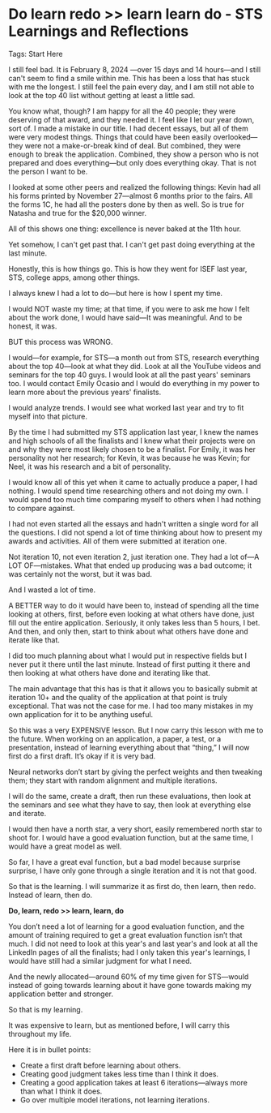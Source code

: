 # Do learn redo >> learn learn do - STS Learnings and Reflections

Tags: Start Here

I still feel bad. It is  February 8, 2024 —over 15 days and 14 hours—and I still can't seem to find a smile within me. This has been a loss that has stuck with me the longest. I still feel the pain every day, and I am still not able to look at the top 40 list without getting at least a little sad.

You know what, though? I am happy for all the 40 people; they were deserving of that award, and they needed it. I feel like I let our year down, sort of. I made a mistake in our title. I had decent essays, but all of them were very modest things. Things that could have been easily overlooked—they were not a make-or-break kind of deal. But combined, they were enough to break the application. Combined, they show a person who is not prepared and does everything—but only does everything okay. That is not the person I want to be.

I looked at some other peers and realized the following things: Kevin had all his forms printed by November 27—almost 6 months prior to the fairs. All the forms 1C, he had all the posters done by then as well. So is true for Natasha and true for the $20,000 winner.

All of this shows one thing: excellence is never baked at the 11th hour.

Yet somehow, I can't get past that. I can't get past doing everything at the last minute.

Honestly, this is how things go. This is how they went for ISEF last year, STS, college apps, among other things.

I always knew I had a lot to do—but here is how I spent my time. 

I would NOT waste my time; at that time, if you were to ask me how I felt about the work done, I would have said—It was meaningful. And to be honest, it was.

BUT this process was WRONG.

I would—for example, for STS—a month out from STS, research everything about the top 40—look at what they did. Look at all the YouTube videos and seminars for the top 40 guys. I would look at all the past years' seminars too. I would contact Emily Ocasio and I would do everything in my power to learn more about the previous years' finalists.

I would analyze trends. I would see what worked last year and try to fit myself into that picture.

By the time I had submitted my STS application last year, I knew the names and high schools of all the finalists and I knew what their projects were on and why they were most likely chosen to be a finalist. For Emily, it was her personality not her research; for Kevin, it was because he was Kevin; for Neel, it was his research and a bit of personality.

I would know all of this yet when it came to actually produce a paper, I had nothing. I would spend time researching others and not doing my own. I would spend too much time comparing myself to others when I had nothing to compare against.

I had not even started all the essays and hadn't written a single word for all the questions. I did not spend a lot of time thinking about how to present my awards and activities. All of them were submitted at iteration one.

Not iteration 10, not even iteration 2, just iteration one. They had a lot of—A LOT OF—mistakes. What that ended up producing was a bad outcome; it was certainly not the worst, but it was bad. 

And I wasted a lot of time.

A BETTER way to do it would have been to, instead of spending all the time looking at others, first, before even looking at what others have done, just fill out the entire application. Seriously, it only takes less than 5 hours, I bet. And then, and only then, start to think about what others have done and iterate like that.

I did too much planning about what I would put in respective fields but I never put it there until the last minute. Instead of first putting it there and then looking at what others have done and iterating like that.

The main advantage that this has is that it allows you to basically submit at iteration 10+ and the quality of the application at that point is truly exceptional. That was not the case for me. I had too many mistakes in my own application for it to be anything useful.

So this was a very EXPENSIVE lesson. But I now carry this lesson with me to the future. When working on an application, a paper, a test, or a presentation, instead of learning everything about that “thing,” I will now first do a first draft. It’s okay if it is very bad.

Neural networks don’t start by giving the perfect weights and then tweaking them; they start with random alignment and multiple iterations.

I will do the same, create a draft, then run these evaluations, then look at the seminars and see what they have to say, then look at everything else and iterate.

I would then have a north star, a very short, easily remembered north star to shoot for. I would have a good evaluation function, but at the same time, I would have a great model as well.

So far, I have a great eval function, but a bad model because surprise surprise, I have only gone through a single iteration and it is not that good.

So that is the learning. I will summarize it as first do, then learn, then redo. Instead of learn, then do.

**Do, learn, redo >> learn, learn, do**

You don’t need a lot of learning for a good evaluation function, and the amount of training required to get a great evaluation function isn’t that much. I did not need to look at this year's and last year's and look at all the LinkedIn pages of all the finalists; had I only taken this year's learnings, I would have still had a similar judgment for what I need.

And the newly allocated—around 60% of my time given for STS—would instead of going towards learning about it have gone towards making my application better and stronger.

So that is my learning.

It was expensive to learn, but as mentioned before, I will carry this throughout my life.

Here it is in bullet points:

- Create a first draft before learning about others.
- Creating good judgment takes less time than I think it does.
- Creating a good application takes at least 6 iterations—always more than what I think it does.
- Go over multiple model iterations, not learning iterations.
